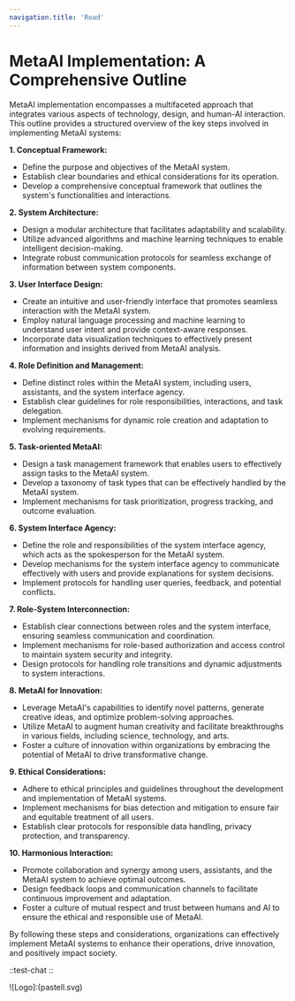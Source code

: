 ```yaml
---
navigation.title: 'Road'
---
```


# MetaAI Implementation: A Comprehensive Outline

MetaAI implementation encompasses a multifaceted approach that integrates various aspects of technology, design, and human-AI interaction. This outline provides a structured overview of the key steps involved in implementing MetaAI systems:

**1. Conceptual Framework:**

- Define the purpose and objectives of the MetaAI system.
- Establish clear boundaries and ethical considerations for its operation.
- Develop a comprehensive conceptual framework that outlines the system's functionalities and interactions.

**2. System Architecture:**

- Design a modular architecture that facilitates adaptability and scalability.
- Utilize advanced algorithms and machine learning techniques to enable intelligent decision-making.
- Integrate robust communication protocols for seamless exchange of information between system components.

**3. User Interface Design:**

- Create an intuitive and user-friendly interface that promotes seamless interaction with the MetaAI system.
- Employ natural language processing and machine learning to understand user intent and provide context-aware responses.
- Incorporate data visualization techniques to effectively present information and insights derived from MetaAI analysis.

**4. Role Definition and Management:**

- Define distinct roles within the MetaAI system, including users, assistants, and the system interface agency.
- Establish clear guidelines for role responsibilities, interactions, and task delegation.
- Implement mechanisms for dynamic role creation and adaptation to evolving requirements.

**5. Task-oriented MetaAI:**

- Design a task management framework that enables users to effectively assign tasks to the MetaAI system.
- Develop a taxonomy of task types that can be effectively handled by the MetaAI system.
- Implement mechanisms for task prioritization, progress tracking, and outcome evaluation.

**6. System Interface Agency:**

- Define the role and responsibilities of the system interface agency, which acts as the spokesperson for the MetaAI system.
- Develop mechanisms for the system interface agency to communicate effectively with users and provide explanations for system decisions.
- Implement protocols for handling user queries, feedback, and potential conflicts.

**7. Role-System Interconnection:**

- Establish clear connections between roles and the system interface, ensuring seamless communication and coordination.
- Implement mechanisms for role-based authorization and access control to maintain system security and integrity.
- Design protocols for handling role transitions and dynamic adjustments to system interactions.

**8. MetaAI for Innovation:**

- Leverage MetaAI's capabilities to identify novel patterns, generate creative ideas, and optimize problem-solving approaches.
- Utilize MetaAI to augment human creativity and facilitate breakthroughs in various fields, including science, technology, and arts.
- Foster a culture of innovation within organizations by embracing the potential of MetaAI to drive transformative change.

**9. Ethical Considerations:**

- Adhere to ethical principles and guidelines throughout the development and implementation of MetaAI systems.
- Implement mechanisms for bias detection and mitigation to ensure fair and equitable treatment of all users.
- Establish clear protocols for responsible data handling, privacy protection, and transparency.

**10. Harmonious Interaction:**

- Promote collaboration and synergy among users, assistants, and the MetaAI system to achieve optimal outcomes.
- Design feedback loops and communication channels to facilitate continuous improvement and adaptation.
- Foster a culture of mutual respect and trust between humans and AI to ensure the ethical and responsible use of MetaAI.

By following these steps and considerations, organizations can effectively implement MetaAI systems to enhance their operations, drive innovation, and positively impact society.

::test-chat
::

![Logo]:(pastell.svg)
